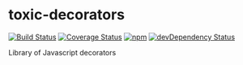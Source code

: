 # toxic-decorators

[![Build Status](https://img.shields.io/travis/toxic-johann/toxic-decorators/master.svg?style=flat-square)](https://travis-ci.org/toxic-johann/toxic-decorators.svg?branch=master)
[![Coverage Status](https://img.shields.io/coveralls/toxic-johann/toxic-decorators/master.svg?style=flat-square)](https://coveralls.io/github/toxic-johann/toxic-decorators?branch=master)
[![npm](https://img.shields.io/npm/v/think-logic.svg?colorB=brightgreen&style=flat-square)](https://www.npmjs.com/package/think-logic)
[![devDependency Status](https://david-dm.org/toxic-johann/toxic-decorators.svg)](https://david-dm.org/toxic-johann/toxic-decorators)

Library of Javascript decorators
